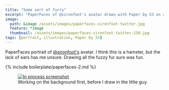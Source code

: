 ```yaml
---
title: "Some sort of furry"
excerpt: "PaperFaces of @sironfoot's avatar drawn with Paper by 53 on an iPad."
image: 
  path: &image /assets/images/paperfaces-sironfoot-twitter.jpg 
  feature: *image
  thumbnail: /assets/images/paperfaces-sironfoot-twitter-150.jpg
tags: [portrait, illustration, Paper by 53]
---
```


PaperFaces portrait of [@sironfoot's](http://twitter.com/sironfoot) avatar. I think this is a hamster, but the lack of ears has me unsure. Drawing all the fuzzy fur sure was fun.

{% include boilerplate/paperfaces-2.md %}

<figure>
	<a href="/assets/images/paperfaces-sironfoot-process-lg.jpg"><img src="/assets/images/paperfaces-sironfoot-process-600.jpg" alt="In process screenshot"></a>
	<figcaption>Working on the background first, before I draw in the little guy.</figcaption>
</figure>

